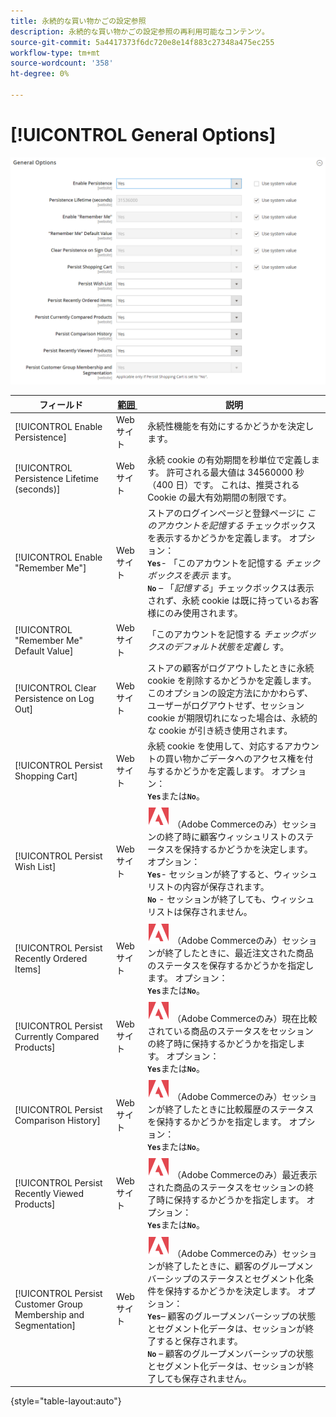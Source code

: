 ```yaml
---
title: 永続的な買い物かごの設定参照
description: 永続的な買い物かごの設定参照の再利用可能なコンテンツ。
source-git-commit: 5a4417373f6dc720e8e14f883c27348a475ec255
workflow-type: tm+mt
source-wordcount: '358'
ht-degree: 0%

---
```



# [!UICONTROL General Options]

![&#x200B; 一般オプション &#x200B;](/help/configuration-reference/customers/assets/persistent-shopping-cart-general.png)<!-- zoom -->

<!-- [General Options](https://experienceleague.adobe.com/ja/docs/commerce-admin/stores-sales/point-of-purchase/cart/cart-persistent#configure-a-persistent-cart) -->

| フィールド | [&#x200B; 範囲 &#x200B;](/help/getting-started/websites-stores-views.md#scope-settings) | 説明 |
|--- |------------------------------------------------------------------------|--- |
| [!UICONTROL Enable Persistence] | Web サイト | 永続性機能を有効にするかどうかを決定します。 |
| [!UICONTROL Persistence Lifetime (seconds)] | Web サイト | 永続 cookie の有効期間を秒単位で定義します。 許可される最大値は 34560000 秒（400 日）です。 これは、推奨される Cookie の最大有効期間の制限です。 |
| [!UICONTROL Enable "Remember Me"] | Web サイト | ストアのログインページと登録ページに _このアカウントを記憶する_ チェックボックスを表示するかどうかを定義します。 オプション：<br/>**`Yes`**- 「このアカウントを記憶する _チェックボックスを表示_ ます。<br/>**`No`** – 「_記憶する_」チェックボックスは表示されず、永続 cookie は既に持っているお客様にのみ使用されます。 |
| [!UICONTROL "Remember Me" Default Value] | Web サイト | 「このアカウントを記憶する _チェックボックスのデフォルト状態を定義し_ す。 |
| [!UICONTROL Clear Persistence on Log Out] | Web サイト | ストアの顧客がログアウトしたときに永続 cookie を削除するかどうかを定義します。 このオプションの設定方法にかかわらず、ユーザーがログアウトせず、セッション cookie が期限切れになった場合は、永続的な cookie が引き続き使用されます。 |
| [!UICONTROL Persist Shopping Cart] | Web サイト | 永続 cookie を使用して、対応するアカウントの買い物かごデータへのアクセス権を付与するかどうかを定義します。 オプション：<br/>**`Yes`**&#x200B;または&#x200B;**`No`**。 |
| [!UICONTROL Persist Wish List] | Web サイト | ![Adobe Commerce](/help/assets/adobe-logo.svg) （Adobe Commerceのみ）セッションの終了時に顧客ウィッシュリストのステータスを保持するかどうかを決定します。 オプション：<br/>**`Yes`**- セッションが終了すると、ウィッシュリストの内容が保存されます。<br/>**`No`** - セッションが終了しても、ウィッシュリストは保存されません。 |
| [!UICONTROL Persist Recently Ordered Items] | Web サイト | ![Adobe Commerce](/help/assets/adobe-logo.svg) （Adobe Commerceのみ）セッションが終了したときに、最近注文された商品のステータスを保存するかどうかを指定します。 オプション：<br/>**`Yes`**&#x200B;または&#x200B;**`No`**。 |
| [!UICONTROL Persist Currently Compared Products] | Web サイト | ![Adobe Commerce](/help/assets/adobe-logo.svg) （Adobe Commerceのみ）現在比較されている商品のステータスをセッションの終了時に保持するかどうかを指定します。 オプション：<br/>**`Yes`**&#x200B;または&#x200B;**`No`**。 |
| [!UICONTROL Persist Comparison History] | Web サイト | ![Adobe Commerce](/help/assets/adobe-logo.svg) （Adobe Commerceのみ）セッションが終了したときに比較履歴のステータスを保持するかどうかを指定します。 オプション：<br/>**`Yes`**&#x200B;または&#x200B;**`No`**。 |
| [!UICONTROL Persist Recently Viewed Products] | Web サイト | ![Adobe Commerce](/help/assets/adobe-logo.svg) （Adobe Commerceのみ）最近表示された商品のステータスをセッションの終了時に保持するかどうかを指定します。 オプション：<br/>**`Yes`**&#x200B;または&#x200B;**`No`**。 |
| [!UICONTROL Persist Customer Group Membership and Segmentation] | Web サイト | ![Adobe Commerce](/help/assets/adobe-logo.svg) （Adobe Commerceのみ）セッションが終了したときに、顧客のグループメンバーシップのステータスとセグメント化条件を保持するかどうかを決定します。 オプション：<br/>**`Yes`**– 顧客のグループメンバーシップの状態とセグメント化データは、セッションが終了すると保存されます。<br/>**`No`** – 顧客のグループメンバーシップの状態とセグメント化データは、セッションが終了しても保存されません。 |

{style="table-layout:auto"}
